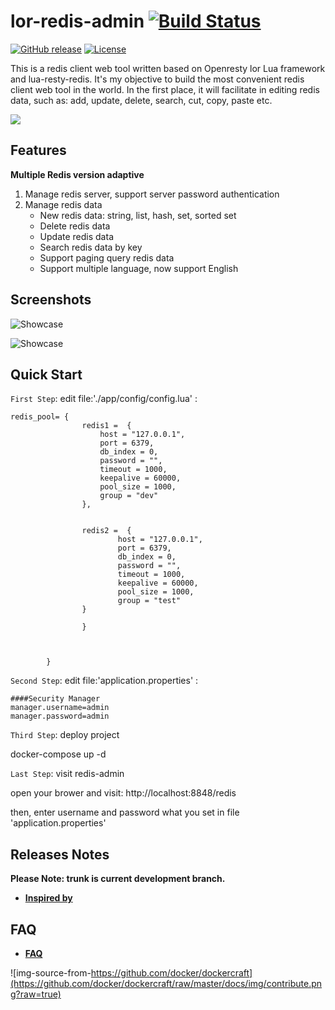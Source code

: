 # lor-redis-admin [![Build Status](https://travis-ci.org/lifeblood/lor-redis-admin.svg?branch=master)](https://travis-ci.org/lifeblood/lor-redis-admin)
[![GitHub release](https://img.shields.io/badge/release-download-orange.svg)](https://github.com/lifeblood/lor-redis-admin/releases)
[![License](https://img.shields.io/badge/license-Apache%202-4EB1BA.svg)](https://www.apache.org/licenses/LICENSE-2.0.html)

This is a redis client web tool written based on Openresty lor Lua framework and lua-resty-redis. It's my objective to build the most convenient redis client web tool in the world. In the first place, it will facilitate in editing redis data, such as: add, update, delete, search, cut, copy, paste etc.

![](https://cdn4.iconfinder.com/data/icons/redis-2/467/Redis_Logo-512.png)

## Features

**Multiple Redis version adaptive**

 1. Manage redis server, support server password authentication
 2. Manage redis data
 	* New redis data: string, list, hash, set, sorted set
 	* Delete redis data
 	* Update redis data
 	* Search redis data by key
 	* Support paging query redis data
 	* Support multiple language, now support English

##  Screenshots

![Showcase](http://mauersu.github.io/img/redis-admin/0.0.2alpha2.02.png)

![Showcase](http://mauersu.github.io/img/redis-admin/0.0.2alpha2.01.png)

##  Quick Start

`First Step`: edit file:'./app/config/config.lua' :


```
redis_pool= {
                redis1 =  {
                    host = "127.0.0.1",
                    port = 6379,
                    db_index = 0,
                    password = "",
                    timeout = 1000,
                    keepalive = 60000,
                    pool_size = 1000,
                    group = "dev"
                },
                

                redis2 =  {
                        host = "127.0.0.1",
                        port = 6379,
                        db_index = 0,
                        password = "",
                        timeout = 1000,
                        keepalive = 60000,
                        pool_size = 1000,
                        group = "test"
                }

                }



        }
```

`Second Step`: edit file:'application.properties' :

```
####Security Manager
manager.username=admin
manager.password=admin
```

`Third Step`: deploy project

docker-compose up -d

`Last Step`: visit redis-admin

open your brower and visit: http://localhost:8848/redis

then, enter username and password what you set in file 'application.properties'


##  Releases Notes

**Please Note: trunk is current development branch.**

* [**Inspired by**](https://github.com/mauersu/redis-admin/)

##  FAQ

* [**FAQ**](https://github.com/lifeblood/lor-redis-admin/wiki/FAQ)

![img-source-from-https://github.com/docker/dockercraft](https://github.com/docker/dockercraft/raw/master/docs/img/contribute.png?raw=true)
